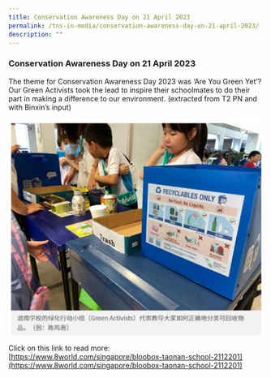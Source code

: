 ```yaml
---
title: Conservation Awareness Day on 21 April 2023
permalink: /tns-in-media/conservation-awareness-day-on-21-april-2023/
description: ""
---
```

### Conservation Awareness Day on 21 April 2023

The theme for Conservation Awareness Day 2023 was ‘Are You Green Yet’? Our Green Activists took the lead to inspire their schoolmates to do their part in making a difference to our environment. (extracted from T2 PN and with Binxin’s input)

![](/images/Heritage/TNS%20in%20Media/img_conservation-awareness-day-on-21-april-2023.jpg)

Click on this link to read more:
[https://www.8world.com/singapore/bloobox-taonan-school-2112201](https://www.8world.com/singapore/bloobox-taonan-school-2112201)